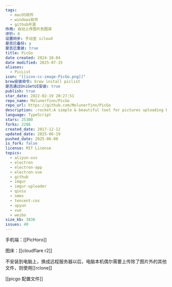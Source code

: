 ```yaml
---
tags:
  - macOS软件
  - windows软件
  - github开源
作用: 自动上传图片到图床
评价: 6
设置同步: 手动至 icloud
是否已备份: y
是否已重装: true
title: PicGo
date created: 2024-10-04
date modified: 2025-07-15
aliases:
  - PicList
icon: "[[icon-cc-image-PicGo.png]]"
brew安装命令: brew install piclist
是否通过UniGetUI安装: true
publish: true
star_date: 2022-02-19 20:27:51
repo_name: Molunerfinn/PicGo
repo_url: https://github.com/Molunerfinn/PicGo
description: :rocket:A simple & beautiful tool for pictures uploading built by vue-cli-electron-builder
language: TypeScript
stars: 25300
forks: 2286
created_date: 2017-12-12
updated_date: 2025-06-19
pushed_date: 2025-06-08
is_fork: false
license: MIT License
topics:
  - aliyun-oss
  - electron
  - electron-app
  - electron-vue
  - github
  - imgur
  - imgur-uploader
  - qiniu
  - smms
  - tencent-cos
  - upyun
  - vue
  - weibo
size_kb: 3836
issues: 40
---
```


手机端：[[PicHoro]]

图床：[[cloudflare r2]]

不安装到电脑上，换成远程服务器以后，电脑本机偶尔需要上传除了图片外的其他文件，则使用[[rclone]]

[[picgo 配置文件]]
